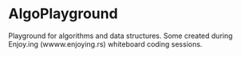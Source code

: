 # AlgoPlayground
Playground for algorithms and data structures. Some created during Enjoy.ing (wwww.enjoying.rs) whiteboard coding sessions.
